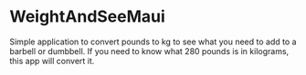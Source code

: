 # WeightAndSeeMaui
Simple application to convert pounds to kg to see what you need to add to a barbell or dumbbell.
If you need to know what 280 pounds is in kilograms, this app will convert it.

